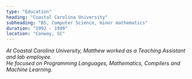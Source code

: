 ```yaml
---
type: "Education"
heading: "Coastal Carolina University"
subheading: "BS, Computer Science, minor mathematics"
duration: "1992 - 1999"
location: "Conway, SC"
---
```


<a class="no-tufte-underline" href="/edu/"><i class="fa fa-info-circle" aria-hidden="true"/></a> 
At Coastal Carolina University, Matthew worked as a Teaching Assistant and lab employee.  
He focused on Programming Languages, Mathematics, Compilers and Machine Learning.